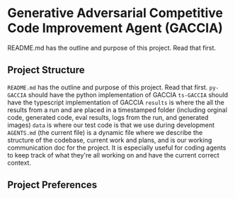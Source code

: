 # Generative Adversarial Competitive Code Improvement Agent (GACCIA)

README.md has the outline and purpose of this project. Read that first.

## Project Structure

`README.md` has the outline and purpose of this project. Read that first.
`py-GACCIA` should have the python implementation of GACCIA
`ts-GACCIA` should have the typescript implementation of GACCIA
`results` is where the all the results from a run and are placed in a timestamped folder (including orginal code, generated code, eval results, logs from the run, and generated images)
`data` is where our test code is that we use during development
`AGENTS.md` (the current file) is a dynamic file where we describe the structure of the codebase, current work and plans, and is our working communication doc for the project. It is especially useful for coding agents to keep track of what they're all working on and have the current correct context.

## Project Preferences
